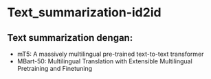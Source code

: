 # Text_summarization-id2id

## Text summarization dengan:
- mT5: A massively multilingual pre-trained text-to-text transformer
- MBart-50: Multilingual Translation with Extensible Multilingual Pretraining and Finetuning
